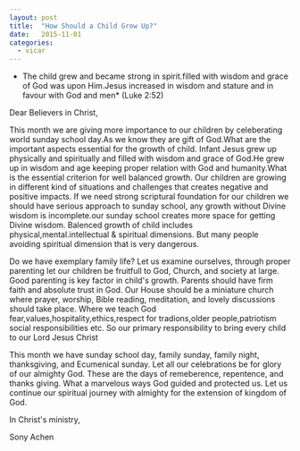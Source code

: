 ```yaml
---
layout: post
title:  "How Should a Child Grow Up?"
date:   2015-11-01
categories: 
  - vicar
---
```

* The child grew and became strong in spirit.filled with wisdom and grace of God was upon Him.Jesus increased in wisdom and stature and in favour with God and men* (Luke 2:52)

Dear Believers in Christ,

This month we are giving more importance to our children by celeberating world sunday school day.As we know they are gift of God.What are the important aspects essential for the growth of child. Infant Jesus grew up physically and spiritually and filled with wisdom and grace of God.He grew up in wisdom and age keeping proper relation with God and humanity.What is the essential criterion for well balanced growth. Our children are growing in different kind of situations and challenges that creates negative and positive impacts. If we need strong scriptural foundation for our children we should have serious approach to sunday school, any growth without Divine wisdom is incomplete.our sunday school creates more space for getting Divine wisdom. Balenced growth of child includes physical,mental.intellectual & spiritual dimensions. But many people avoiding spiritual dimension that is very dangerous.

Do we have exemplary family life? Let us examine ourselves, through proper parenting let our children be fruitfull to God, Church, and society at large.  Good parenting is key factor in child's growth.  Parents should have firm faith and absolute trust in God.  Our House should be a miniature church where prayer, worship, Bible reading, meditation, and lovely discussions should take place.  Where we teach God fear,values,hospitality,ethics,respect for tradions,older people,patriotism social responsibilities etc. So our primary responsibility to bring every child to our Lord Jesus Christ

This month we have sunday school day, family sunday, family night, thanksgiving, and Ecumenical sunday. Let all our celebrations be for glory of our almighty God.  These are the days of remeberence, repentence, and thanks giving.  What a marvelous ways God guided and protected us.  Let us continue our spiritual journey with almighty for the extension of kingdom of God.

In Christ's ministry,

Sony Achen 